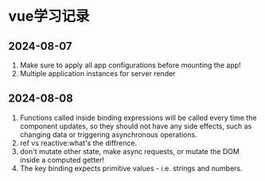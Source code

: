 # vue学习记录

## 2024-08-07

1. Make sure to apply all app configurations before mounting the app!
1. Multiple application instances for server render

## 2024-08-08

1. Functions called inside binding expressions will be called every time the component updates, so they should not have any side effects, such as changing data or triggering asynchronous operations.
1. ref vs reactive:what's the diffrence.
1. don't mutate other state, make async requests, or mutate the DOM inside a computed getter!
1. The key binding expects primitive values - i.e. strings and numbers. 